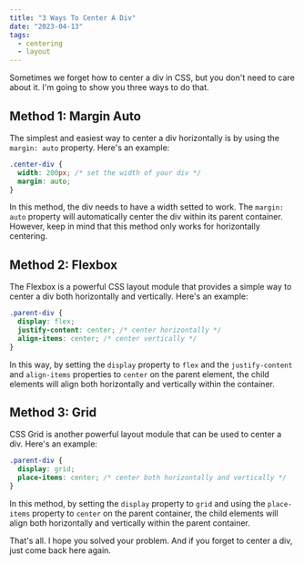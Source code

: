 ```yaml
---
title: "3 Ways To Center A Div"
date: "2023-04-13"
tags:
  - centering
  - layout
---
```


Sometimes we forget how to center a div in CSS, but you don't need to care about it. I'm going to show you three ways to do that.

<!-- end -->

## Method 1: Margin Auto

The simplest and easiest way to center a div horizontally is by using the `margin: auto` property. Here's an example:

```css
.center-div {
  width: 200px; /* set the width of your div */
  margin: auto;
}
```

In this method, the div needs to have a width setted to work. The `margin: auto` property will automatically center the div within its parent container. However, keep in mind that this method only works for horizontally centering.

## Method 2: Flexbox

The Flexbox is a powerful CSS layout module that provides a simple way to center a div both horizontally and vertically. Here's an example:

```css
.parent-div {
  display: flex;
  justify-content: center; /* center horizontally */
  align-items: center; /* center vertically */
}
```

In this way, by setting the `display` property to `flex` and the `justify-content` and `align-items` properties to `center` on the parent element, the child elements will align both horizontally and vertically within the container.

## Method 3: Grid

CSS Grid is another powerful layout module that can be used to center a div. Here's an example:

```css
.parent-div {
  display: grid;
  place-items: center; /* center both horizontally and vertically */
}
```

In this method, by setting the `display` property to `grid` and using the `place-items` property to `center` on the parent container, the child elements will align both horizontally and vertically within the parent container.

That's all. I hope you solved your problem. And if you forget to center a div, just come back here again.
